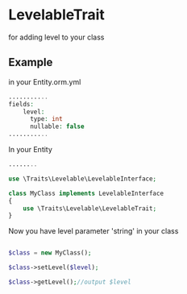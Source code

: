 LevelableTrait
==============

for adding level to your class

Example
-------
in your Entity.orm.yml
```php
...........
fields:
    level:
      type: int
      nullable: false
...........
```

In your Entity
```php
........

use \Traits\Levelable\LevelableInterface;

class MyClass implements LevelableInterface
{
	use \Traits\Levelable\LevelableTrait;
}

```

Now you have level parameter 'string' in your class
```php

$class = new MyClass();

$class->setLevel($level);

$class->getLevel();//output $level

```